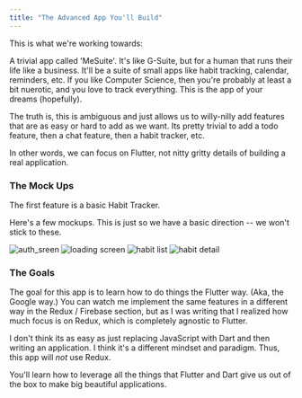```yaml
---
title: "The Advanced App You'll Build"
---
```


This is what we're working towards:

A trivial app called 'MeSuite'. It's like G-Suite, but for a human that runs their life like a business. It'll be a suite of small apps like habit tracking, calendar, reminders, etc. If you like Computer Science, then you're probably
 at least a bit nuerotic, and you love to track everything. This is the app of your dreams (hopefully).
 
The truth is, this is ambiguous and just allows us to willy-nilly add features that are as easy or hard to add as we 
want. Its pretty trivial to add a todo feature, then a chat feature, then a habit tracker, etc. 
 
In other words, we can focus on Flutter, not nitty gritty details of building a real application.
 
### The Mock Ups

The first feature is a basic Habit Tracker.

Here's a few mockups. This is just so we have a basic direction -- we won't stick to these.

![auth_sreen](http://res.cloudinary.com/ericwindmill/image/upload/c_scale,w_300/v1520114771/flutter_by_example/Auth_Screen.png)
![loading screen](http://res.cloudinary.com/ericwindmill/image/upload/c_scale,w_300/v1520114736/flutter_by_example/Loading_Screen.png)
![habit list](http://res.cloudinary.com/ericwindmill/image/upload/c_scale,w_300/v1520114736/flutter_by_example/Habits.png)
![habit detail](http://res.cloudinary.com/ericwindmill/image/upload/c_scale,w_300/v1520114736/flutter_by_example/HabitDetail.png)


### The Goals

The goal for this app is to learn how to do things the Flutter way. (Aka, the Google way.) You can watch me implement
 the same features in a different way in the Redux / Firebase section, but as I was writing that I realized how much 
 focus is on Redux, which is completely agnostic to Flutter. 
 
I don't think its as easy as just replacing JavaScript with Dart and then writing an application. I think it's a 
different mindset and paradigm. Thus, this app will *not* use Redux.

You'll learn how to leverage all the things that Flutter and Dart give us out of the box to make big beautiful 
applications. 